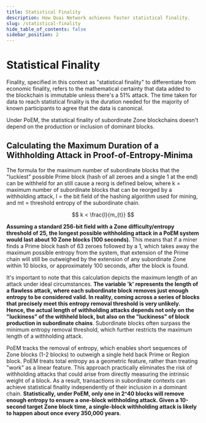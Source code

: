 ```yaml
---
title: Statistical Finality
description: How Quai Network achieves faster statistical finality.
slug: /statistical-finality
hide_table_of_contents: false
sidebar_position: 2
---
```


# Statistical Finality

Finality, specified in this context as "statistical finality" to differentiate from economic finality, refers to the mathematical certainty that data added to the blockchain is immutable unless there's a 51% attack. The time taken for data to reach statistical finality is the duration needed for the majority of known participants to agree that the data is canonical.

Under PoEM, the statistical finality of subordinate Zone blockchains doesn't depend on the production or inclusion of dominant blocks.

## Calculating the Maximum Duration of a Withholding Attack in Proof-of-Entropy-Minima

The formula for the maximum number of subordinate blocks that the "luckiest" possible Prime block (hash of all zeroes and a single 1 at the end) can be withheld for an still cause a reorg is defined below, where k = maximum number of subordinate blocks that can be reorged by a withholding attack, l = the bit field of the hashing algorithm used for mining, and mt = threshold entropy of the subordinate chain.

$$
k < \frac{l}{m_{t}}
$$

**Assuming a standard 256-bit field with a Zone difficulty/entropy threshold of 25, the longest possible withholding attack in a PoEM system would last about 10 Zone blocks (100 seconds).** This means that if a miner finds a Prime block hash of 63 zeroes followed by a 1, which takes away the maximum possible entropy from the system, that extension of the Prime chain will still be outweighed by the extension of any subordinate Zone within 10 blocks, or approximately 100 seconds, after the block is found.

It's important to note that this calculation depicts the maximum length of an attack under ideal circumstances. **The variable 'k' represents the length of a flawless attack, where each subordinate block removes just enough entropy to be considered valid. In reality, coming across a series of blocks that precisely meet this entropy removal threshold is very unlikely. Hence, the actual length of withholding attacks depends not only on the "luckiness" of the withheld block, but also on the "luckiness" of block production in subordinate chains**. Subordinate blocks often surpass the minimum entropy removal threshold, which further restricts the maximum length of a withholding attack.

PoEM tracks the removal of entropy, which enables short sequences of Zone blocks (1-2 blocks) to outweigh a single held back Prime or Region block. PoEM treats total entropy as a geometric feature, rather than treating "work" as a linear feature. This approach practically eliminates the risk of withholding attacks that could arise from directly measuring the intrinsic weight of a block. As a result, transactions in subordinate contexts can achieve statistical finality independently of their inclusion in a dominant chain. **Statistically, under PoEM, only one in 2^40 blocks will remove enough entropy to ensure a one-block withholding attack. Given a 10-second target Zone block time, a single-block withholding attack is likely to happen about once every 350,000 years**.